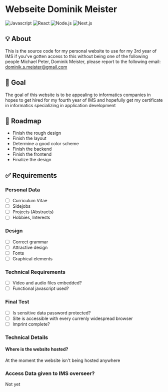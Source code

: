 # Webseite Dominik Meister
![Javascript](https://img.shields.io/badge/javascript-ES14-yellow)
![React](https://img.shields.io/badge/react-18.3.1-blue?color=%2300d8ff)
![Node.js](https://img.shields.io/badge/npm-10.8.1-green?color=%233c873a)
![Next.js](https://img.shields.io/badge/next.js-13.4-black)
## 💡 About
This is the source code for my personal website to use for my 3rd year of IMS if you've gotten access to this without being one of the following people Michael Peter, Dominik Meister, please report to the following email: dominik.s.meister@gmail.com

## 🏁 Goal
The goal of this website is to be appealing to informatics companies in hopes to get hired for my fourth year of IMS and hopefully get my certificate in informatics specializing in application development

## 🚦 Roadmap
- Finish the rough design
- Finish the layout
- Determine a good color scheme
- Finish the backend
- Finish the frontend
- Finalize the design

## ✅ Requirements

### Personal Data
- [ ] Curriculum Vitae
- [ ] Sidejobs
- [ ] Projects (Abstracts)
- [ ] Hobbies, Interests

### Design
- [ ] Correct grammar
- [ ] Attractive design
- [ ] Fonts
- [ ] Graphical elements

### Technical Requirements
- [ ] Video and audio files embedded?
- [ ] Functional javascript used?

### Final Test
- [ ] Is sensitive data password protected?
- [ ] Site is accessible with every currenly widespread browser
- [ ] Imprint complete?

### Technical Details

#### Where is the website hosted?
At the moment the website isn't being hosted anywhere

### Access Data given to IMS overseer?
Not yet
